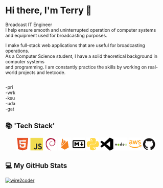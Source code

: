 # Hi there, I'm Terry 👋

Broadcast IT Engineer\
I help ensure smooth and uninterrupted operation of computer systems\
and equipment used for broadcasting purposes.

I make full-stack web applications that are useful for broadcasting operations.\
As a Computer Science student, I have a solid theoretical background in computer systems \
and programming. I am constantly practice the skills by working on real-world projects and leetcode.

##
-pri \
-wrk \
-ksu \
-uda \
-gat

## 📚 'Tech Stack'

<div align="center">
  <p>
    <img src="https://github.com/devicons/devicon/raw/master/icons/html5/html5-original.svg" alt="html5" width="40" height="40"/>
    <img src="https://github.com/devicons/devicon/raw/master/icons/javascript/javascript-original.svg" alt="javascript" width="40" height="40"/>
    <img src="https://github.com/devicons/devicon/raw/master/icons/debian/debian-plain.svg" alt="debian" width="40" height="40"/>
    <img src="https://github.com/devicons/devicon/raw/master/icons/firebase/firebase-plain.svg" alt="firebase" width="40" height="40"/>
    <img src="https://github.com/devicons/devicon/raw/master/icons/markdown/markdown-original.svg" alt="markdown" width="40" height="40"/>
    <img src="https://github.com/devicons/devicon/raw/master/icons/python/python-plain.svg" alt="python" width="40" height="40"/>
    <img src="https://github.com/devicons/devicon/raw/master/icons/vscode/vscode-plain.svg" alt="vscode" width="40" height="40"/>
    <img src="https://github.com/devicons/devicon/raw/master/icons/nodejs/nodejs-original-wordmark.svg" alt="nodejs" width="40" height="40"/>
    <img src="https://github.com/devicons/devicon/raw/master/icons/amazonwebservices/amazonwebservices-plain-wordmark.svg" alt="aws" width="40" height="40"/>
    <img src="https://github.com/devicons/devicon/raw/master/icons/github/github-original.svg" alt="github" width="40" height="40"/>
  </p>
</div>


## 💻 My GitHub Stats

[![wire2coder](https://github-readme-stats.vercel.app/api?username=wire2coder)](https://github.com/anuraghazra/github-readme-stats)

